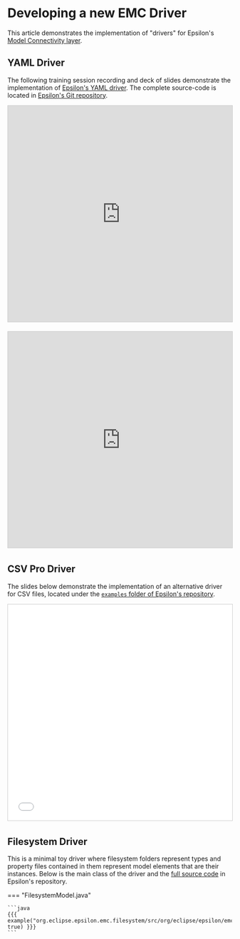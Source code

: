 # Developing a new EMC Driver

This article demonstrates the implementation of "drivers" for Epsilon's [Model Connectivity layer](../../emc).

## YAML Driver

The following training session recording and deck of slides demonstrate the implementation of [Epsilon's YAML driver](../yaml-emc). The complete source-code is located in [Epsilon's Git repository](https://github.com/eclipse-epsilon/epsilon/tree/main/plugins/org.eclipse.epsilon.emc.yaml).

<iframe src="https://www.youtube.com/embed/M0nvnhSF6Y0" width="100%" height="485" frameborder="0" allow="accelerometer; autoplay; encrypted-media; gyroscope; picture-in-picture" style="border:1px solid #CCC; border-width:1px; margin-bottom:5px; max-width: 100%;" allowfullscreen></iframe> <div style="margin-bottom:15px"></div>

<iframe src="https://www.slideshare.net/slideshow/embed_code/key/yc9uUXElc1Zbac" width="100%" height="485" frameborder="0" marginwidth="0" marginheight="0" scrolling="no" style="border:1px solid #CCC; border-width:1px; margin-bottom:5px; max-width: 100%;" allowfullscreen> </iframe> <div style="margin-bottom:15px"></div>

## CSV Pro Driver

The slides below demonstrate the implementation of an alternative driver for CSV files, located under the [`examples` folder of Epsilon's repository](https://github.com/eclipse-epsilon/epsilon/tree/main/examples/org.eclipse.epsilon.emc.csvpro).

<iframe src="//www.slideshare.net/slideshow/embed_code/key/EIOJx3cFZKlcEh" width="100%" height="485" frameborder="0" marginwidth="0" marginheight="0" scrolling="no" style="border:1px solid #CCC; border-width:1px; margin-bottom:5px; max-width: 100%;" allowfullscreen> </iframe> <div style="margin-bottom:5px"></div>

## Filesystem Driver

This is a minimal toy driver where filesystem folders represent types and property files contained in them represent model elements that are their instances. Below is the main class of the driver and the [full source code](https://github.com/eclipse-epsilon/epsilon/blob/main/examples/org.eclipse.epsilon.emc.filesystem) in Epsilon's repository.

=== "FilesystemModel.java"

    ```java
    {{{ example("org.eclipse.epsilon.emc.filesystem/src/org/eclipse/epsilon/emc/filesystem/FilesystemModel.java", true) }}}
    ```
